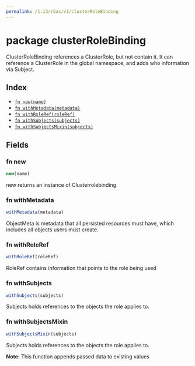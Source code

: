 ```yaml
---
permalink: /1.13/rbac/v1/clusterRoleBinding
---
```


# package clusterRoleBinding

ClusterRoleBinding references a ClusterRole, but not contain it.  It can reference a ClusterRole in the global namespace, and adds who information via Subject.

## Index

* [`fn new(name)`](#fn-new)
* [`fn withMetadata(metadata)`](#fn-withmetadata)
* [`fn withRoleRef(roleRef)`](#fn-withroleref)
* [`fn withSubjects(subjects)`](#fn-withsubjects)
* [`fn withSubjectsMixin(subjects)`](#fn-withsubjectsmixin)

## Fields

### fn new

```ts
new(name)
```

new returns an instance of Clusterrolebinding

### fn withMetadata

```ts
withMetadata(metadata)
```

ObjectMeta is metadata that all persisted resources must have, which includes all objects users must create.

### fn withRoleRef

```ts
withRoleRef(roleRef)
```

RoleRef contains information that points to the role being used

### fn withSubjects

```ts
withSubjects(subjects)
```

Subjects holds references to the objects the role applies to.

### fn withSubjectsMixin

```ts
withSubjectsMixin(subjects)
```

Subjects holds references to the objects the role applies to.

**Note:** This function appends passed data to existing values